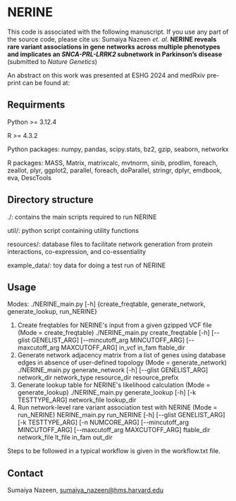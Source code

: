 # NERINE
This code is associated with the following manuscript. If you use any part of the source code, please cite us:
Sumaiya Nazeen _et. al._ **NERINE reveals rare variant associations in gene networks across multiple phenotypes and implicates an _SNCA-PRL-LRRK2_ subnetwork in Parkinson’s disease** (submitted to _Nature Genetics_)

An abstract on this work was presented at ESHG 2024 and medRxiv pre-print can be found at: 

## Requirments
Python >= 3.12.4

R >= 4.3.2

Python packages: numpy, pandas, scipy.stats, bz2, gzip, seaborn, networkx

R packages: MASS, Matrix, matrixcalc, mvtnorm, sinib, prodlim, foreach, zeallot, plyr, ggplot2, parallel, foreach, doParallel, stringr, dplyr, emdbook, eva, DescTools

## Directory structure
./: contains the main scripts required to run NERINE

util/: python script containing utility functions

resources/: database files to facilitate network generation from 
protein interactions, co-expression, and co-essentiality

example_data/: toy data for doing a test run of NERINE

## Usage
Modes:
./NERINE_main.py [-h] {create_freqtable, generate_network, generate_lookup, run_NERINE}

1. Create freqtables for NERINE's input from a given gzipped VCF file (Mode = create_freqtable)
   ./NERINE_main.py create_freqtable [-h] [--glist GENELIST_ARG] [--mincutoff_arg MINCUTOFF_ARG] [--maxcutoff_arg MAXCUTOFF_ARG] in_vcf in_fam ftable_dir
2. Generate network adjacency matrix from a list of genes using database edges in absence of user-defined topology (Mode = generate_network)
   ./NERINE_main.py generate_network [-h] [--glist GENELIST_ARG] network_dir network_type resource_dir resource_prefix
3. Generate lookup table for NERINE's likelihood calculation (Mode = generate_lookup)
   ./NERINE_main.py generate_lookup [-h] [-k TESTTYPE_ARG] network_file lookup_dir
4. Run network-level rare variant association test with NERINE (Mode = run_NERINE)
   NERINE_main.py run_NERINE [-h] [--glist GENELIST_ARG] [-k TESTTYPE_ARG] [-n NUMCORE_ARG] [--mincutoff_arg MINCUTOFF_ARG] [--maxcutoff_arg MAXCUTOFF_ARG] ftable_dir network_file lt_file in_fam out_dir

Steps to be followed in a typical workflow is given in the workflow.txt file.

## Contact
Sumaiya Nazeen, sumaiya_nazeen@hms.harvard.edu
